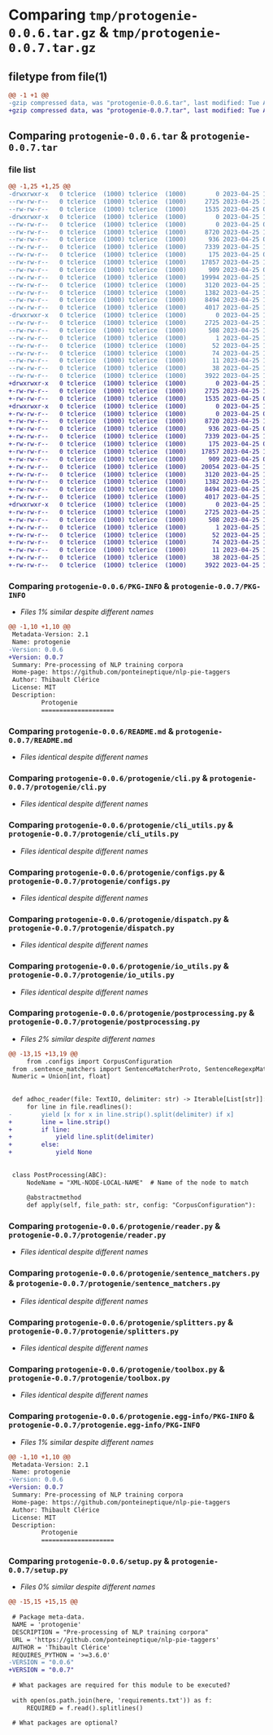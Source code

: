 # Comparing `tmp/protogenie-0.0.6.tar.gz` & `tmp/protogenie-0.0.7.tar.gz`

## filetype from file(1)

```diff
@@ -1 +1 @@
-gzip compressed data, was "protogenie-0.0.6.tar", last modified: Tue Apr 25 17:22:02 2023, max compression
+gzip compressed data, was "protogenie-0.0.7.tar", last modified: Tue Apr 25 17:50:25 2023, max compression
```

## Comparing `protogenie-0.0.6.tar` & `protogenie-0.0.7.tar`

### file list

```diff
@@ -1,25 +1,25 @@
-drwxrwxr-x   0 tclerice  (1000) tclerice  (1000)        0 2023-04-25 17:22:02.559441 protogenie-0.0.6/
--rw-rw-r--   0 tclerice  (1000) tclerice  (1000)     2725 2023-04-25 17:22:02.559441 protogenie-0.0.6/PKG-INFO
--rw-rw-r--   0 tclerice  (1000) tclerice  (1000)     1535 2023-04-25 09:52:20.000000 protogenie-0.0.6/README.md
-drwxrwxr-x   0 tclerice  (1000) tclerice  (1000)        0 2023-04-25 17:22:02.559441 protogenie-0.0.6/protogenie/
--rw-rw-r--   0 tclerice  (1000) tclerice  (1000)        0 2023-04-25 09:52:20.000000 protogenie-0.0.6/protogenie/__init__.py
--rw-rw-r--   0 tclerice  (1000) tclerice  (1000)     8720 2023-04-25 16:47:36.000000 protogenie-0.0.6/protogenie/cli.py
--rw-rw-r--   0 tclerice  (1000) tclerice  (1000)      936 2023-04-25 09:52:20.000000 protogenie-0.0.6/protogenie/cli_utils.py
--rw-rw-r--   0 tclerice  (1000) tclerice  (1000)     7339 2023-04-25 15:22:15.000000 protogenie-0.0.6/protogenie/configs.py
--rw-rw-r--   0 tclerice  (1000) tclerice  (1000)      175 2023-04-25 09:52:20.000000 protogenie-0.0.6/protogenie/defaults.py
--rw-rw-r--   0 tclerice  (1000) tclerice  (1000)    17857 2023-04-25 14:37:24.000000 protogenie-0.0.6/protogenie/dispatch.py
--rw-rw-r--   0 tclerice  (1000) tclerice  (1000)      909 2023-04-25 09:52:20.000000 protogenie-0.0.6/protogenie/io_utils.py
--rw-rw-r--   0 tclerice  (1000) tclerice  (1000)    19994 2023-04-25 17:14:27.000000 protogenie-0.0.6/protogenie/postprocessing.py
--rw-rw-r--   0 tclerice  (1000) tclerice  (1000)     3120 2023-04-25 15:10:20.000000 protogenie-0.0.6/protogenie/reader.py
--rw-rw-r--   0 tclerice  (1000) tclerice  (1000)     1382 2023-04-25 10:48:26.000000 protogenie-0.0.6/protogenie/sentence_matchers.py
--rw-rw-r--   0 tclerice  (1000) tclerice  (1000)     8494 2023-04-25 15:22:15.000000 protogenie-0.0.6/protogenie/splitters.py
--rw-rw-r--   0 tclerice  (1000) tclerice  (1000)     4017 2023-04-25 17:19:07.000000 protogenie-0.0.6/protogenie/toolbox.py
-drwxrwxr-x   0 tclerice  (1000) tclerice  (1000)        0 2023-04-25 17:22:02.559441 protogenie-0.0.6/protogenie.egg-info/
--rw-rw-r--   0 tclerice  (1000) tclerice  (1000)     2725 2023-04-25 17:22:02.000000 protogenie-0.0.6/protogenie.egg-info/PKG-INFO
--rw-rw-r--   0 tclerice  (1000) tclerice  (1000)      508 2023-04-25 17:22:02.000000 protogenie-0.0.6/protogenie.egg-info/SOURCES.txt
--rw-rw-r--   0 tclerice  (1000) tclerice  (1000)        1 2023-04-25 17:22:02.000000 protogenie-0.0.6/protogenie.egg-info/dependency_links.txt
--rw-rw-r--   0 tclerice  (1000) tclerice  (1000)       52 2023-04-25 17:22:02.000000 protogenie-0.0.6/protogenie.egg-info/entry_points.txt
--rw-rw-r--   0 tclerice  (1000) tclerice  (1000)       74 2023-04-25 17:22:02.000000 protogenie-0.0.6/protogenie.egg-info/requires.txt
--rw-rw-r--   0 tclerice  (1000) tclerice  (1000)       11 2023-04-25 17:22:02.000000 protogenie-0.0.6/protogenie.egg-info/top_level.txt
--rw-rw-r--   0 tclerice  (1000) tclerice  (1000)       38 2023-04-25 17:22:02.559441 protogenie-0.0.6/setup.cfg
--rw-rw-r--   0 tclerice  (1000) tclerice  (1000)     3922 2023-04-25 17:21:44.000000 protogenie-0.0.6/setup.py
+drwxrwxr-x   0 tclerice  (1000) tclerice  (1000)        0 2023-04-25 17:50:25.302235 protogenie-0.0.7/
+-rw-rw-r--   0 tclerice  (1000) tclerice  (1000)     2725 2023-04-25 17:50:25.302235 protogenie-0.0.7/PKG-INFO
+-rw-rw-r--   0 tclerice  (1000) tclerice  (1000)     1535 2023-04-25 09:52:20.000000 protogenie-0.0.7/README.md
+drwxrwxr-x   0 tclerice  (1000) tclerice  (1000)        0 2023-04-25 17:50:25.302235 protogenie-0.0.7/protogenie/
+-rw-rw-r--   0 tclerice  (1000) tclerice  (1000)        0 2023-04-25 09:52:20.000000 protogenie-0.0.7/protogenie/__init__.py
+-rw-rw-r--   0 tclerice  (1000) tclerice  (1000)     8720 2023-04-25 16:47:36.000000 protogenie-0.0.7/protogenie/cli.py
+-rw-rw-r--   0 tclerice  (1000) tclerice  (1000)      936 2023-04-25 09:52:20.000000 protogenie-0.0.7/protogenie/cli_utils.py
+-rw-rw-r--   0 tclerice  (1000) tclerice  (1000)     7339 2023-04-25 15:22:15.000000 protogenie-0.0.7/protogenie/configs.py
+-rw-rw-r--   0 tclerice  (1000) tclerice  (1000)      175 2023-04-25 09:52:20.000000 protogenie-0.0.7/protogenie/defaults.py
+-rw-rw-r--   0 tclerice  (1000) tclerice  (1000)    17857 2023-04-25 14:37:24.000000 protogenie-0.0.7/protogenie/dispatch.py
+-rw-rw-r--   0 tclerice  (1000) tclerice  (1000)      909 2023-04-25 09:52:20.000000 protogenie-0.0.7/protogenie/io_utils.py
+-rw-rw-r--   0 tclerice  (1000) tclerice  (1000)    20054 2023-04-25 17:47:36.000000 protogenie-0.0.7/protogenie/postprocessing.py
+-rw-rw-r--   0 tclerice  (1000) tclerice  (1000)     3120 2023-04-25 15:10:20.000000 protogenie-0.0.7/protogenie/reader.py
+-rw-rw-r--   0 tclerice  (1000) tclerice  (1000)     1382 2023-04-25 10:48:26.000000 protogenie-0.0.7/protogenie/sentence_matchers.py
+-rw-rw-r--   0 tclerice  (1000) tclerice  (1000)     8494 2023-04-25 15:22:15.000000 protogenie-0.0.7/protogenie/splitters.py
+-rw-rw-r--   0 tclerice  (1000) tclerice  (1000)     4017 2023-04-25 17:19:07.000000 protogenie-0.0.7/protogenie/toolbox.py
+drwxrwxr-x   0 tclerice  (1000) tclerice  (1000)        0 2023-04-25 17:50:25.302235 protogenie-0.0.7/protogenie.egg-info/
+-rw-rw-r--   0 tclerice  (1000) tclerice  (1000)     2725 2023-04-25 17:50:25.000000 protogenie-0.0.7/protogenie.egg-info/PKG-INFO
+-rw-rw-r--   0 tclerice  (1000) tclerice  (1000)      508 2023-04-25 17:50:25.000000 protogenie-0.0.7/protogenie.egg-info/SOURCES.txt
+-rw-rw-r--   0 tclerice  (1000) tclerice  (1000)        1 2023-04-25 17:50:25.000000 protogenie-0.0.7/protogenie.egg-info/dependency_links.txt
+-rw-rw-r--   0 tclerice  (1000) tclerice  (1000)       52 2023-04-25 17:50:25.000000 protogenie-0.0.7/protogenie.egg-info/entry_points.txt
+-rw-rw-r--   0 tclerice  (1000) tclerice  (1000)       74 2023-04-25 17:50:25.000000 protogenie-0.0.7/protogenie.egg-info/requires.txt
+-rw-rw-r--   0 tclerice  (1000) tclerice  (1000)       11 2023-04-25 17:50:25.000000 protogenie-0.0.7/protogenie.egg-info/top_level.txt
+-rw-rw-r--   0 tclerice  (1000) tclerice  (1000)       38 2023-04-25 17:50:25.302235 protogenie-0.0.7/setup.cfg
+-rw-rw-r--   0 tclerice  (1000) tclerice  (1000)     3922 2023-04-25 17:50:09.000000 protogenie-0.0.7/setup.py
```

### Comparing `protogenie-0.0.6/PKG-INFO` & `protogenie-0.0.7/PKG-INFO`

 * *Files 1% similar despite different names*

```diff
@@ -1,10 +1,10 @@
 Metadata-Version: 2.1
 Name: protogenie
-Version: 0.0.6
+Version: 0.0.7
 Summary: Pre-processing of NLP training corpora
 Home-page: https://github.com/ponteineptique/nlp-pie-taggers
 Author: Thibault Clérice
 License: MIT
 Description: 
         Protogenie
         ====================
```

### Comparing `protogenie-0.0.6/README.md` & `protogenie-0.0.7/README.md`

 * *Files identical despite different names*

### Comparing `protogenie-0.0.6/protogenie/cli.py` & `protogenie-0.0.7/protogenie/cli.py`

 * *Files identical despite different names*

### Comparing `protogenie-0.0.6/protogenie/cli_utils.py` & `protogenie-0.0.7/protogenie/cli_utils.py`

 * *Files identical despite different names*

### Comparing `protogenie-0.0.6/protogenie/configs.py` & `protogenie-0.0.7/protogenie/configs.py`

 * *Files identical despite different names*

### Comparing `protogenie-0.0.6/protogenie/dispatch.py` & `protogenie-0.0.7/protogenie/dispatch.py`

 * *Files identical despite different names*

### Comparing `protogenie-0.0.6/protogenie/io_utils.py` & `protogenie-0.0.7/protogenie/io_utils.py`

 * *Files identical despite different names*

### Comparing `protogenie-0.0.6/protogenie/postprocessing.py` & `protogenie-0.0.7/protogenie/postprocessing.py`

 * *Files 2% similar despite different names*

```diff
@@ -13,15 +13,19 @@
     from .configs import CorpusConfiguration
 from .sentence_matchers import SentenceMatcherProto, SentenceRegexpMatcher
 Numeric = Union[int, float]
 
 
 def adhoc_reader(file: TextIO, delimiter: str) -> Iterable[List[str]]:
     for line in file.readlines():
-        yield [x for x in line.strip().split(delimiter) if x]
+        line = line.strip()
+        if line:
+            yield line.split(delimiter)
+        else:
+            yield None
 
 
 class PostProcessing(ABC):
     NodeName = "XML-NODE-LOCAL-NAME"  # Name of the node to match
 
     @abstractmethod
     def apply(self, file_path: str, config: "CorpusConfiguration"):
```

### Comparing `protogenie-0.0.6/protogenie/reader.py` & `protogenie-0.0.7/protogenie/reader.py`

 * *Files identical despite different names*

### Comparing `protogenie-0.0.6/protogenie/sentence_matchers.py` & `protogenie-0.0.7/protogenie/sentence_matchers.py`

 * *Files identical despite different names*

### Comparing `protogenie-0.0.6/protogenie/splitters.py` & `protogenie-0.0.7/protogenie/splitters.py`

 * *Files identical despite different names*

### Comparing `protogenie-0.0.6/protogenie/toolbox.py` & `protogenie-0.0.7/protogenie/toolbox.py`

 * *Files identical despite different names*

### Comparing `protogenie-0.0.6/protogenie.egg-info/PKG-INFO` & `protogenie-0.0.7/protogenie.egg-info/PKG-INFO`

 * *Files 1% similar despite different names*

```diff
@@ -1,10 +1,10 @@
 Metadata-Version: 2.1
 Name: protogenie
-Version: 0.0.6
+Version: 0.0.7
 Summary: Pre-processing of NLP training corpora
 Home-page: https://github.com/ponteineptique/nlp-pie-taggers
 Author: Thibault Clérice
 License: MIT
 Description: 
         Protogenie
         ====================
```

### Comparing `protogenie-0.0.6/setup.py` & `protogenie-0.0.7/setup.py`

 * *Files 0% similar despite different names*

```diff
@@ -15,15 +15,15 @@
 
 # Package meta-data.
 NAME = 'protogenie'
 DESCRIPTION = "Pre-processing of NLP training corpora"
 URL = 'https://github.com/ponteineptique/nlp-pie-taggers'
 AUTHOR = 'Thibault Clérice'
 REQUIRES_PYTHON = '>=3.6.0'
-VERSION = "0.0.6"
+VERSION = "0.0.7"
 
 # What packages are required for this module to be executed?
 
 with open(os.path.join(here, 'requirements.txt')) as f:
     REQUIRED = f.read().splitlines()
 
 # What packages are optional?
```

